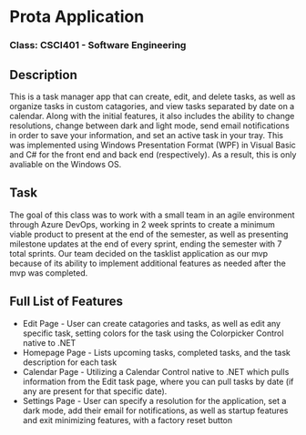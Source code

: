 # Prota Application
### Class: CSCI401 - Software Engineering

## Description
   This is a task manager app that can create, edit, and delete tasks, as well as organize tasks in custom catagories, and view tasks separated by date on a calendar. Along with the initial features, it also includes the ability to change resolutions, change between dark and light mode, send email notifications in order to save your information, and set an active task in your tray. This was implemented using Windows Presentation Format (WPF) in Visual Basic and C# for the front end and back end (respectively). As a result, this is only avaliable on the Windows OS.
   
## Task
   The goal of this class was to work with a small team in an agile environment through Azure DevOps, working in 2 week sprints to create a minimum viable product to present at the end of the semester, as well as presenting milestone updates at the end of every sprint, ending the semester with 7 total sprints. Our team decided on the tasklist application as our mvp because of its ability to implement additional features as needed after the mvp was completed.
   
## Full List of Features
   - Edit Page - User can create catagories and tasks, as well as edit any specific task, setting colors for the task using the Colorpicker Control native to .NET
   - Homepage Page - Lists upcoming tasks, completed tasks, and the task description for each task
   - Calendar Page - Utilizing a Calendar Control native to .NET which pulls information from the Edit task page, where you can pull tasks by date (if any are present for that specific date).
   - Settings Page - User can specify a resolution for the application, set a dark mode, add their email for notifications, as well as startup features and exit minimizing features, with a factory reset button
